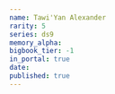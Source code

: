 ```yaml
---
name: Tawi'Yan Alexander
rarity: 5
series: ds9
memory_alpha:
bigbook_tier: -1
in_portal: true
date:
published: true
---
```



